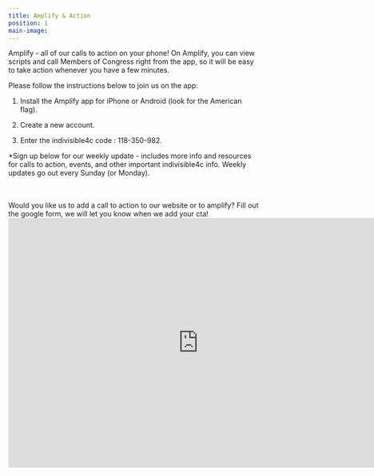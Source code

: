 ```yaml
---
title: Amplify & Action
position: 1
main-image: 
---
```


Amplify - all of our calls to action on your phone!
On Amplify, you can view scripts and call Members of Congress right from the app, so it will be easy to take action whenever you have a few minutes.

Please follow the instructions below to join us on the app:

1. Install the Amplify app for iPhone or Android (look for the American flag).

2. Create a new account.

3. Enter the indivisible4c code : 118-350-982.

*Sign up below for our weekly update - includes more info and resources for calls to action, events, and other important indivisible4c info. Weekly updates go out every Sunday (or Monday).
<br>
<div class="AW-Form-1840326786"></div>
<script type="text/javascript">(function(d, s, id) {
    var js, fjs = d.getElementsByTagName(s)[0];
    if (d.getElementById(id)) return;
    js = d.createElement(s); js.id = id;
    js.src = "//forms.aweber.com/form/86/1840326786.js";
    fjs.parentNode.insertBefore(js, fjs);
    }(document, "script", "aweber-wjs-i4u7f9vvb"));
</script>


<br>

<br>
Would you like us to add a call to action to our website or to amplify? Fill out the google form, we will let you know when we add your cta!


<iframe src="https://docs.google.com/forms/d/e/1FAIpQLSf_29zLRSGvJjm3A1T_BuGCDb6M1-hJY-L9p_NCN-zlm5VIHg/viewform?embedded=true" width="760" height="500" frameborder="0" marginheight="0" marginwidth="0">Loading...</iframe>